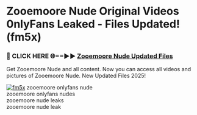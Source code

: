 # Zooemoore Nude Original Videos 0nlyFans Leaked - Files Updated! (fm5x)

<h3>🔴 CLICK HERE 🌐==►► <a href="https://tinyurl.com/52m3yx9h" rel="nofollow">Zooemoore Nude Updated Files</a></h3>

Get Zooemoore Nude and all content. Now you can access all videos and pictures of Zooemoore Nude. New Updated Files 2025!

[![fm5x](https://i.imgur.com/TnHtlc8.gif)](https://tinyurl.com/52m3yx9h)
zooemoore onlyfans nude<br>
zooemoore onlyfans nudes<br>
zooemoore nude leaks<br>
zooemoore nude leak